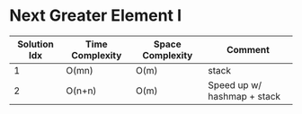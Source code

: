 # Next Greater Element I

| Solution Idx | Time Complexity | Space Complexity | Comment                     |
| ------------ | --------------- | ---------------- | --------------------------- |
| 1            | O(mn)           | O(m)             | stack                       |
| 2            | O(n+n)          | O(m)             | Speed up w/ hashmap + stack |
